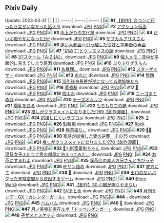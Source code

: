 ## Pixiv Daily
Update: 2023-03-31
|      |      |      |
| :----: | :----: | :----: |
|![](https://pixiv.microyu.workers.dev/c/240x480/img-master/img/2023/03/29/00/00/10/106651920_p0_master1200.jpg) **#1** [【創作】合コンに行ったら女がいなかった話３９](https://www.pixiv.net/artworks/106651920) download: [JPG](https://pixiv.microyu.workers.dev/img-original/img/2023/03/29/00/00/10/106651920_p0.jpg) [PNG](https://pixiv.microyu.workers.dev/img-original/img/2023/03/29/00/00/10/106651920_p0.png)|![](https://pixiv.microyu.workers.dev/c/240x480/img-master/img/2023/03/29/00/01/03/106652048_p0_master1200.jpg) **#2** [アクション仮面](https://www.pixiv.net/artworks/106652048) download: [JPG](https://pixiv.microyu.workers.dev/img-original/img/2023/03/29/00/01/03/106652048_p0.jpg) [PNG](https://pixiv.microyu.workers.dev/img-original/img/2023/03/29/00/01/03/106652048_p0.png)|![](https://pixiv.microyu.workers.dev/c/240x480/img-master/img/2023/03/29/00/00/04/106651899_p0_master1200.jpg) **#3** [雨上がりの文化祭](https://www.pixiv.net/artworks/106651899) download: [JPG](https://pixiv.microyu.workers.dev/img-original/img/2023/03/29/00/00/04/106651899_p0.jpg) [PNG](https://pixiv.microyu.workers.dev/img-original/img/2023/03/29/00/00/04/106651899_p0.png)|
|![](https://pixiv.microyu.workers.dev/c/240x480/img-master/img/2023/03/29/19/19/55/106671656_p0_master1200.jpg) **#4** [だいぶ賑やかになったｾｶｲ](https://www.pixiv.net/artworks/106671656) download: [JPG](https://pixiv.microyu.workers.dev/img-original/img/2023/03/29/19/19/55/106671656_p0.jpg) [PNG](https://pixiv.microyu.workers.dev/img-original/img/2023/03/29/19/19/55/106671656_p0.png)|![](https://pixiv.microyu.workers.dev/c/240x480/img-master/img/2023/03/30/00/11/11/106681561_p0_master1200.jpg) **#5** [サブカルアリスさん](https://www.pixiv.net/artworks/106681561) download: [JPG](https://pixiv.microyu.workers.dev/img-original/img/2023/03/30/00/11/11/106681561_p0.jpg) [PNG](https://pixiv.microyu.workers.dev/img-original/img/2023/03/30/00/11/11/106681561_p0.png)|![](https://pixiv.microyu.workers.dev/c/240x480/img-master/img/2023/03/29/18/21/04/106670093_p0_master1200.jpg) **#6** [遠い大都会へ引っ越した従妹と10年後の再会](https://www.pixiv.net/artworks/106670093) download: [JPG](https://pixiv.microyu.workers.dev/img-original/img/2023/03/29/18/21/04/106670093_p0.jpg) [PNG](https://pixiv.microyu.workers.dev/img-original/img/2023/03/29/18/21/04/106670093_p0.png)|
|![](https://pixiv.microyu.workers.dev/c/240x480/img-master/img/2023/03/30/07/00/25/106688218_p0_master1200.jpg) **#7** ["初めて"とクリスマスの話](https://www.pixiv.net/artworks/106688218) download: [JPG](https://pixiv.microyu.workers.dev/img-original/img/2023/03/30/07/00/25/106688218_p0.jpg) [PNG](https://pixiv.microyu.workers.dev/img-original/img/2023/03/30/07/00/25/106688218_p0.png)|![](https://pixiv.microyu.workers.dev/c/240x480/img-master/img/2023/03/29/00/30/17/106653285_p0_master1200.jpg) **#8** [1/7スケール「A-Z:[A]」](https://www.pixiv.net/artworks/106653285) download: [JPG](https://pixiv.microyu.workers.dev/img-original/img/2023/03/29/00/30/17/106653285_p0.jpg) [PNG](https://pixiv.microyu.workers.dev/img-original/img/2023/03/29/00/30/17/106653285_p0.png)|![](https://pixiv.microyu.workers.dev/c/240x480/img-master/img/2023/03/30/07/00/03/106688182_p0_master1200.jpg) **#9** [個人メモ：背中が平面的に見えてしまう原因](https://www.pixiv.net/artworks/106688182) download: [JPG](https://pixiv.microyu.workers.dev/img-original/img/2023/03/30/07/00/03/106688182_p0.jpg) [PNG](https://pixiv.microyu.workers.dev/img-original/img/2023/03/30/07/00/03/106688182_p0.png)|
|![](https://pixiv.microyu.workers.dev/c/240x480/img-master/img/2023/03/30/00/01/18/106681030_p0_master1200.jpg) **#10** [ぶりぶりざえもん](https://www.pixiv.net/artworks/106681030) download: [JPG](https://pixiv.microyu.workers.dev/img-original/img/2023/03/30/00/01/18/106681030_p0.jpg) [PNG](https://pixiv.microyu.workers.dev/img-original/img/2023/03/30/00/01/18/106681030_p0.png)|![](https://pixiv.microyu.workers.dev/c/240x480/img-master/img/2023/03/29/11/57/08/106663025_p0_master1200.jpg) **#11** [名推理。](https://www.pixiv.net/artworks/106663025) download: [JPG](https://pixiv.microyu.workers.dev/img-original/img/2023/03/29/11/57/08/106663025_p0.jpg) [PNG](https://pixiv.microyu.workers.dev/img-original/img/2023/03/29/11/57/08/106663025_p0.png)|![](https://pixiv.microyu.workers.dev/c/240x480/img-master/img/2023/03/29/00/00/50/106652015_p0_master1200.jpg) **#12** [スターゲイザー](https://www.pixiv.net/artworks/106652015) download: [JPG](https://pixiv.microyu.workers.dev/img-original/img/2023/03/29/00/00/50/106652015_p0.jpg) [PNG](https://pixiv.microyu.workers.dev/img-original/img/2023/03/29/00/00/50/106652015_p0.png)|
|![](https://pixiv.microyu.workers.dev/c/240x480/img-master/img/2023/03/29/00/01/20/106652079_p0_master1200.jpg) **#13** [永久に](https://www.pixiv.net/artworks/106652079) download: [JPG](https://pixiv.microyu.workers.dev/img-original/img/2023/03/29/00/01/20/106652079_p0.jpg) [PNG](https://pixiv.microyu.workers.dev/img-original/img/2023/03/29/00/01/20/106652079_p0.png)|![](https://pixiv.microyu.workers.dev/c/240x480/img-master/img/2023/03/29/04/54/49/106657969_p0_master1200.jpg) **#14** [無題](https://www.pixiv.net/artworks/106657969) download: [JPG](https://pixiv.microyu.workers.dev/img-original/img/2023/03/29/04/54/49/106657969_p0.jpg) [PNG](https://pixiv.microyu.workers.dev/img-original/img/2023/03/29/04/54/49/106657969_p0.png)|![](https://pixiv.microyu.workers.dev/c/240x480/img-master/img/2023/03/30/19/31/01/106700883_p0_master1200.jpg) **#15** [10年後身長差が逆になってる従姉妹たち](https://www.pixiv.net/artworks/106700883) download: [JPG](https://pixiv.microyu.workers.dev/img-original/img/2023/03/30/19/31/01/106700883_p0.jpg) [PNG](https://pixiv.microyu.workers.dev/img-original/img/2023/03/30/19/31/01/106700883_p0.png)|
|![](https://pixiv.microyu.workers.dev/c/240x480/img-master/img/2023/03/30/00/00/06/106680849_p0_master1200.jpg) **#16** [黄昏桜](https://www.pixiv.net/artworks/106680849) download: [JPG](https://pixiv.microyu.workers.dev/img-original/img/2023/03/30/00/00/06/106680849_p0.jpg) [PNG](https://pixiv.microyu.workers.dev/img-original/img/2023/03/30/00/00/06/106680849_p0.png)|![](https://pixiv.microyu.workers.dev/c/240x480/img-master/img/2023/03/29/23/06/27/106678998_p0_master1200.jpg) **#17** [🍮](https://www.pixiv.net/artworks/106678998) download: [JPG](https://pixiv.microyu.workers.dev/img-original/img/2023/03/29/23/06/27/106678998_p0.jpg) [PNG](https://pixiv.microyu.workers.dev/img-original/img/2023/03/29/23/06/27/106678998_p0.png)|![](https://pixiv.microyu.workers.dev/c/240x480/img-master/img/2023/03/29/00/03/19/106652240_p0_master1200.jpg) **#18** [枯山水](https://www.pixiv.net/artworks/106652240) download: [JPG](https://pixiv.microyu.workers.dev/img-original/img/2023/03/29/00/03/19/106652240_p0.jpg) [PNG](https://pixiv.microyu.workers.dev/img-original/img/2023/03/29/00/03/19/106652240_p0.png)|
|![](https://pixiv.microyu.workers.dev/c/240x480/img-master/img/2023/03/29/06/51/37/106659079_p0_master1200.jpg) **#19** [ニーゴまとめ⑱](https://www.pixiv.net/artworks/106659079) download: [JPG](https://pixiv.microyu.workers.dev/img-original/img/2023/03/29/06/51/37/106659079_p0.jpg) [PNG](https://pixiv.microyu.workers.dev/img-original/img/2023/03/29/06/51/37/106659079_p0.png)|![](https://pixiv.microyu.workers.dev/c/240x480/img-master/img/2023/03/30/22/22/07/106706241_p0_master1200.jpg) **#20** [チーズオムレツ](https://www.pixiv.net/artworks/106706241) download: [JPG](https://pixiv.microyu.workers.dev/img-original/img/2023/03/30/22/22/07/106706241_p0.jpg) [PNG](https://pixiv.microyu.workers.dev/img-original/img/2023/03/30/22/22/07/106706241_p0.png)|![](https://pixiv.microyu.workers.dev/c/240x480/img-master/img/2023/03/29/17/11/48/106668478_p0_master1200.jpg) **#21** [爆乳を語る](https://www.pixiv.net/artworks/106668478) download: [JPG](https://pixiv.microyu.workers.dev/img-original/img/2023/03/29/17/11/48/106668478_p0.jpg) [PNG](https://pixiv.microyu.workers.dev/img-original/img/2023/03/29/17/11/48/106668478_p0.png)|
|![](https://pixiv.microyu.workers.dev/c/240x480/img-master/img/2023/03/30/00/00/06/106680848_p0_master1200.jpg) **#22** [もちもち二の腕](https://www.pixiv.net/artworks/106680848) download: [JPG](https://pixiv.microyu.workers.dev/img-original/img/2023/03/30/00/00/06/106680848_p0.jpg) [PNG](https://pixiv.microyu.workers.dev/img-original/img/2023/03/30/00/00/06/106680848_p0.png)|![](https://pixiv.microyu.workers.dev/c/240x480/img-master/img/2023/03/29/00/04/25/106652303_p0_master1200.jpg) **#23** [推しがクラスメイトになりました!?69【創作漫画】](https://www.pixiv.net/artworks/106652303) download: [JPG](https://pixiv.microyu.workers.dev/img-original/img/2023/03/29/00/04/25/106652303_p0.jpg) [PNG](https://pixiv.microyu.workers.dev/img-original/img/2023/03/29/00/04/25/106652303_p0.png)|![](https://pixiv.microyu.workers.dev/c/240x480/img-master/img/2023/03/31/07/27/32/106706239_p0_master1200.jpg) **#24** [応援しにくいラブコメ](https://www.pixiv.net/artworks/106706239) download: [JPG](https://pixiv.microyu.workers.dev/img-original/img/2023/03/31/07/27/32/106706239_p0.jpg) [PNG](https://pixiv.microyu.workers.dev/img-original/img/2023/03/31/07/27/32/106706239_p0.png)|
|![](https://pixiv.microyu.workers.dev/c/240x480/img-master/img/2023/03/29/04/00/01/106657407_p0_master1200.jpg) **#25** [さ](https://www.pixiv.net/artworks/106657407) download: [JPG](https://pixiv.microyu.workers.dev/img-original/img/2023/03/29/04/00/01/106657407_p0.jpg) [PNG](https://pixiv.microyu.workers.dev/img-original/img/2023/03/29/04/00/01/106657407_p0.png)|![](https://pixiv.microyu.workers.dev/c/240x480/img-master/img/2023/03/29/20/30/03/106673589_p0_master1200.jpg) **#26** [駐輪場](https://www.pixiv.net/artworks/106673589) download: [JPG](https://pixiv.microyu.workers.dev/img-original/img/2023/03/29/20/30/03/106673589_p0.jpg) [PNG](https://pixiv.microyu.workers.dev/img-original/img/2023/03/29/20/30/03/106673589_p0.png)|![](https://pixiv.microyu.workers.dev/c/240x480/img-master/img/2023/03/29/00/00/50/106652019_p0_master1200.jpg) **#27** [Rock](https://www.pixiv.net/artworks/106652019) download: [JPG](https://pixiv.microyu.workers.dev/img-original/img/2023/03/29/00/00/50/106652019_p0.jpg) [PNG](https://pixiv.microyu.workers.dev/img-original/img/2023/03/29/00/00/50/106652019_p0.png)|
|![](https://pixiv.microyu.workers.dev/c/240x480/img-master/img/2023/03/29/09/09/08/106660717_p0_master1200.jpg) **#28** [無茶振り。](https://www.pixiv.net/artworks/106660717) download: [JPG](https://pixiv.microyu.workers.dev/img-original/img/2023/03/29/09/09/08/106660717_p0.jpg) [PNG](https://pixiv.microyu.workers.dev/img-original/img/2023/03/29/09/09/08/106660717_p0.png)|![](https://pixiv.microyu.workers.dev/c/240x480/img-master/img/2023/03/29/00/45/43/106653779_p0_master1200.jpg) **#29** [🤍💛](https://www.pixiv.net/artworks/106653779) download: [JPG](https://pixiv.microyu.workers.dev/img-original/img/2023/03/29/00/45/43/106653779_p0.jpg) [PNG](https://pixiv.microyu.workers.dev/img-original/img/2023/03/29/00/45/43/106653779_p0.png)|![](https://pixiv.microyu.workers.dev/c/240x480/img-master/img/2023/03/30/11/25/31/106691625_p0_master1200.jpg) **#30** [家庭が崩壊した妻の逆襲　その75](https://www.pixiv.net/artworks/106691625) download: [JPG](https://pixiv.microyu.workers.dev/img-original/img/2023/03/30/11/25/31/106691625_p0.jpg) [PNG](https://pixiv.microyu.workers.dev/img-original/img/2023/03/30/11/25/31/106691625_p0.png)|
|![](https://pixiv.microyu.workers.dev/c/240x480/img-master/img/2023/03/30/00/02/26/106681142_p0_master1200.jpg) **#31** [推しがクラスメイトになりました!?70【創作漫画】](https://www.pixiv.net/artworks/106681142) download: [JPG](https://pixiv.microyu.workers.dev/img-original/img/2023/03/30/00/02/26/106681142_p0.jpg) [PNG](https://pixiv.microyu.workers.dev/img-original/img/2023/03/30/00/02/26/106681142_p0.png)|![](https://pixiv.microyu.workers.dev/c/240x480/img-master/img/2023/03/30/17/50/43/106698276_p0_master1200.jpg) **#32** [🌸⚡︎JK雷電影ちゃん](https://www.pixiv.net/artworks/106698276) download: [JPG](https://pixiv.microyu.workers.dev/img-original/img/2023/03/30/17/50/43/106698276_p0.jpg) [PNG](https://pixiv.microyu.workers.dev/img-original/img/2023/03/30/17/50/43/106698276_p0.png)|![](https://pixiv.microyu.workers.dev/c/240x480/img-master/img/2023/03/30/18/41/28/106699537_p0_master1200.jpg) **#33** [理系女子ふたりで男の部屋に泊まってみた。](https://www.pixiv.net/artworks/106699537) download: [JPG](https://pixiv.microyu.workers.dev/img-original/img/2023/03/30/18/41/28/106699537_p0.jpg) [PNG](https://pixiv.microyu.workers.dev/img-original/img/2023/03/30/18/41/28/106699537_p0.png)|
|![](https://pixiv.microyu.workers.dev/c/240x480/img-master/img/2023/03/29/00/01/02/106652047_p0_master1200.jpg) **#34** [お茶にするわよ](https://www.pixiv.net/artworks/106652047) download: [JPG](https://pixiv.microyu.workers.dev/img-original/img/2023/03/29/00/01/02/106652047_p0.jpg) [PNG](https://pixiv.microyu.workers.dev/img-original/img/2023/03/29/00/01/02/106652047_p0.png)|![](https://pixiv.microyu.workers.dev/c/240x480/img-master/img/2023/03/29/20/35/51/106673764_p0_master1200.jpg) **#35** [喫茶店の美人お兄さんとちびっ子](https://www.pixiv.net/artworks/106673764) download: [JPG](https://pixiv.microyu.workers.dev/img-original/img/2023/03/29/20/35/51/106673764_p0.jpg) [PNG](https://pixiv.microyu.workers.dev/img-original/img/2023/03/29/20/35/51/106673764_p0.png)|![](https://pixiv.microyu.workers.dev/c/240x480/img-master/img/2023/03/30/23/36/55/106708899_p0_master1200.jpg) **#36** [叶サン詰め](https://www.pixiv.net/artworks/106708899) download: [JPG](https://pixiv.microyu.workers.dev/img-original/img/2023/03/30/23/36/55/106708899_p0.jpg) [PNG](https://pixiv.microyu.workers.dev/img-original/img/2023/03/30/23/36/55/106708899_p0.png)|
|![](https://pixiv.microyu.workers.dev/c/240x480/img-master/img/2023/03/29/00/00/29/106651960_p0_master1200.jpg) **#37** [彼方にて](https://www.pixiv.net/artworks/106651960) download: [JPG](https://pixiv.microyu.workers.dev/img-original/img/2023/03/29/00/00/29/106651960_p0.jpg) [PNG](https://pixiv.microyu.workers.dev/img-original/img/2023/03/29/00/00/29/106651960_p0.png)|![](https://pixiv.microyu.workers.dev/c/240x480/img-master/img/2023/03/29/00/00/28/106651959_p0_master1200.jpg) **#38** [💙](https://www.pixiv.net/artworks/106651959) download: [JPG](https://pixiv.microyu.workers.dev/img-original/img/2023/03/29/00/00/28/106651959_p0.jpg) [PNG](https://pixiv.microyu.workers.dev/img-original/img/2023/03/29/00/00/28/106651959_p0.png)|![](https://pixiv.microyu.workers.dev/c/240x480/img-master/img/2023/03/29/00/10/15/106651997_p0_master1200.jpg) **#39** [出口のないバグった異常空間から脱出するゲーム](https://www.pixiv.net/artworks/106651997) download: [JPG](https://pixiv.microyu.workers.dev/img-original/img/2023/03/29/00/10/15/106651997_p0.jpg) [PNG](https://pixiv.microyu.workers.dev/img-original/img/2023/03/29/00/10/15/106651997_p0.png)|
|![](https://pixiv.microyu.workers.dev/c/240x480/img-master/img/2023/03/29/00/00/22/106651940_p0_master1200.jpg) **#40** [《Free Walk》](https://www.pixiv.net/artworks/106651940) download: [JPG](https://pixiv.microyu.workers.dev/img-original/img/2023/03/29/00/00/22/106651940_p0.jpg) [PNG](https://pixiv.microyu.workers.dev/img-original/img/2023/03/29/00/00/22/106651940_p0.png)|![](https://pixiv.microyu.workers.dev/c/240x480/img-master/img/2023/03/30/00/02/19/106681132_p0_master1200.jpg) **#41** [【創作】30.心臓が鳴りやまない](https://www.pixiv.net/artworks/106681132) download: [JPG](https://pixiv.microyu.workers.dev/img-original/img/2023/03/30/00/02/19/106681132_p0.jpg) [PNG](https://pixiv.microyu.workers.dev/img-original/img/2023/03/30/00/02/19/106681132_p0.png)|![](https://pixiv.microyu.workers.dev/c/240x480/img-master/img/2023/03/30/12/25/59/106692648_p0_master1200.jpg) **#42** [SVまとめ](https://www.pixiv.net/artworks/106692648) download: [JPG](https://pixiv.microyu.workers.dev/img-original/img/2023/03/30/12/25/59/106692648_p0.jpg) [PNG](https://pixiv.microyu.workers.dev/img-original/img/2023/03/30/12/25/59/106692648_p0.png)|
|![](https://pixiv.microyu.workers.dev/c/240x480/img-master/img/2023/03/30/00/33/58/106682400_p0_master1200.jpg) **#43** [月刊サンデーGX「カレンダーガール」](https://www.pixiv.net/artworks/106682400) download: [JPG](https://pixiv.microyu.workers.dev/img-original/img/2023/03/30/00/33/58/106682400_p0.jpg) [PNG](https://pixiv.microyu.workers.dev/img-original/img/2023/03/30/00/33/58/106682400_p0.png)|![](https://pixiv.microyu.workers.dev/c/240x480/img-master/img/2023/03/30/00/00/29/106680911_p0_master1200.jpg) **#44** [-](https://www.pixiv.net/artworks/106680911) download: [JPG](https://pixiv.microyu.workers.dev/img-original/img/2023/03/30/00/00/29/106680911_p0.jpg) [PNG](https://pixiv.microyu.workers.dev/img-original/img/2023/03/30/00/00/29/106680911_p0.png)|![](https://pixiv.microyu.workers.dev/c/240x480/img-master/img/2023/03/30/00/00/41/106680942_p0_master1200.jpg) **#45** [ハムハム](https://www.pixiv.net/artworks/106680942) download: [JPG](https://pixiv.microyu.workers.dev/img-original/img/2023/03/30/00/00/41/106680942_p0.jpg) [PNG](https://pixiv.microyu.workers.dev/img-original/img/2023/03/30/00/00/41/106680942_p0.png)|
|![](https://pixiv.microyu.workers.dev/c/240x480/img-master/img/2023/03/29/10/51/06/106651968_p0_master1200.jpg) **#46** [💄](https://www.pixiv.net/artworks/106651968) download: [JPG](https://pixiv.microyu.workers.dev/img-original/img/2023/03/29/10/51/06/106651968_p0.jpg) [PNG](https://pixiv.microyu.workers.dev/img-original/img/2023/03/29/10/51/06/106651968_p0.png)|![](https://pixiv.microyu.workers.dev/c/240x480/img-master/img/2023/03/29/00/00/31/106651971_p0_master1200.jpg) **#47** [月ノ美兎非実在ルポ「ドッペルゲンガー」](https://www.pixiv.net/artworks/106651971) download: [JPG](https://pixiv.microyu.workers.dev/img-original/img/2023/03/29/00/00/31/106651971_p0.jpg) [PNG](https://pixiv.microyu.workers.dev/img-original/img/2023/03/29/00/00/31/106651971_p0.png)|![](https://pixiv.microyu.workers.dev/c/240x480/img-master/img/2023/03/30/02/03/16/106684618_p0_master1200.jpg) **#48** [子ザメとスケッチ](https://www.pixiv.net/artworks/106684618) download: [JPG](https://pixiv.microyu.workers.dev/img-original/img/2023/03/30/02/03/16/106684618_p0.jpg) [PNG](https://pixiv.microyu.workers.dev/img-original/img/2023/03/30/02/03/16/106684618_p0.png)|

